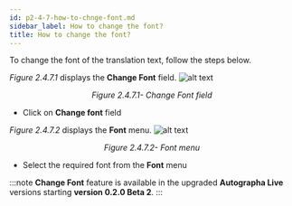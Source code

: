 ```yaml
---
id: p2-4-7-how-to-chnge-font.md
sidebar_label: How to change the font?
title: How to change the font?
---
```




To change the font of the translation text, follow the steps below.

_Figure 2.4.7.1_ displays the **Change Font** field.
![alt text](../../../../static/AutographaLiveImages/Translation-pane/change-font-field-fig-2.4.7.1.jpg 'Change Font field')
<div align="center"style="font-style: italic;">Figure 2.4.7.1- Change Font field</div>

-   Click on **Change font** field

_Figure 2.4.7.2_ displays the **Font** menu.
![alt text](../../../../static/AutographaLiveImages/Translation-pane/font-menu-fig-2.4.7.2.jpg 'Font menu')
<div align="center"style="font-style: italic;">Figure 2.4.7.2- Font menu</div>

-   Select the required font from the **Font** menu

:::note
**Change Font** feature is available in the upgraded **Autographa Live** versions starting **version 0.2.0 Beta 2**.
:::
